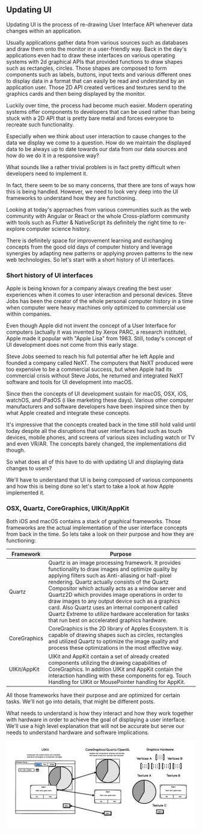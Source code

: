 ## Updating UI

Updating UI is the process of re-drawing User Interface API whenever data changes within an application.

Usually applications gather data from various sources such as databases and draw them onto the monitor in a user-friendly way. 
Back in the day's applications even had to draw these interfaces on various operating systems with 2d graphical APIs that provided functions to draw shapes such as rectangles, circles. 
Those shapes are composed to form components such as labels, buttons, input texts and various different ones to display data in a format that can easily be read and understand by an application user.
Those 2D API created vertices and textures send to the graphics cards and then being displayed by the monitor.

Luckily over time, the process had become much easier. 
Modern operating systems offer components to developers that can be used rather than being stuck with a 2D API that is pretty bare metal and forces everyone to recreate such functionality.
 
Especially when we think about user interaction to cause changes to the data we display we come to a question. 
How do we maintain the displayed data to be always up to date towards our data from our data sources and how do we do it in a responsive way?

What sounds like a rather trivial problem is in fact pretty difficult when developers need to implement it.

In fact, there seem to be so many concerns, that there are tons of ways how this is being handled. 
However, we need to look very deep into the UI frameworks to understand how they are functioning.

Looking at today's approaches from various communities such as the web community with Angular or React or the whole Cross-platform community with tools such as Flutter & NativeScript its definitely 
the right time to re-explore computer science history.

There is definitely space for improvement learning and exchanging concepts from the good old days of computer history and leverage synergies by adapting new patterns or applying proven patterns to the new
web technologies. 
So let's start with a short history of UI interfaces. 

### Short history of UI interfaces

Apple is being known for a company always creating the best user experiences when it comes to user interaction and personal devices. 
Steve Jobs has been the creator of the whole personal computer history in a time when computer were heavy machines only optimized to commercial 
use within companies.

Even though Apple did not invent the concept of a User Interface for computers (actually it was invented by Xerox PARC, a research institute), Apple made it popular with "Apple Lisa" from 1983.
Still, today's concept of UI development does not come from this early stage. 

Steve Jobs seemed to reach his full potential after he left Apple and founded a company called NeXT. The computers that NeXT produced were too expensive to be a commercial success, but 
when Apple had its commercial crisis without Steve Jobs, he returned and integrated NeXT software and tools for UI development into macOS.

Since then the concepts of UI development sustain for macOS, OSX, iOS, watchOS, and iPadOS (i like marketing these days). 
Various other computer manufacturers and software developers have been inspired since then by what Apple created and integrate these concepts. 

It's impressive that the concepts created back in the time still hold valid until today despite all the disruptions that user interfaces had such as touch devices, mobile phones, and screens of various sizes including watch or TV and even VR/AR. 
The concepts barely changed, the implementations did though.

So what does all of this have to do with updating UI and displaying data changes to users?

We'll have to understand that UI is being composed of various components and how this is being done so let's start to take a look at how Apple implemented it.

### OSX, Quartz, CoreGraphics, UIKit/AppKit

Both iOS and macOS contains a stack of graphical frameworks. Those frameworks are the actual implementation of the user interface concepts from back in the time.
So lets take a look on their purpose and how they are functioning:

| Framework | Purpose |
| -----------| ------------ |
| Quartz | Quartz is an image processing framework. It provides functionality to draw images and optimize quality by applying filters such as Anti-aliasing or half-pixel rendering. Quartz actually consists of the Quartz Compositor which actually acts as a window server and Quartz2D which provides image operations in order to draw images to any output device such as a graphics card. Also Quartz uses an internal component called Quartz Extreme to utilize hardware acceleration for tasks that run best on accelerated graphics hardware. |
| CoreGraphics | CoreGraphics is the 2D library of Apples Ecosystem. It is capable of drawing shapes such as circles, rectangles and utilized Quartz to optimize the image quality and process these optimizations in the most effective way. |
| UIKit/AppKit | UIKit and AppKit contain a set of already created components utilizing the drawing capabilities of CoreGraphics. In addition UIKit and AppKit contain the interaction handling with these components for eg. Touch Handling for UIKit or MousePointer handling for AppKit. |

All those frameworks have their purpose and are optimized for certain tasks. We'll not go into details, that might be different posts. 

What needs to understand is how they interact and how they work together with hardware in order to achieve the goal of displaying a user interface. We'll use a high level explanation that will not be accurate but serve our needs to understand hardware and software implications.

![Graphics Pipe](./graphics_pipe.png "Graphics Pipe")


